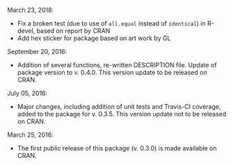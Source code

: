 March 23, 2018:
* Fix a broken test (due to use of `all.equal` instead of `identical`) in
    R-devel, based on report by CRAN
* Add hex sticker for package based on art work by GL

September 20, 2016:
* Addition of several functions, re-written DESCRIPTION file. Update of package
    version to v. 0.4.0. This version update to be released on CRAN.

July 05, 2016:
* Major changes, including addition of unit tests and Travis-CI coverage, added
    to the package for v. 0.3.5. This version update not to be released on CRAN.

March 25, 2016:
* The first public release of this package (v. 0.3.0) is made available on CRAN.
